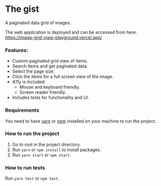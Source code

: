 # The gist

A paginated data grid of images.

The web application is deployed and can be accessed from here:  
https://image-grid-view-playground.vercel.app/

### Features:
- Custom paginated grid view of items.
- Search items and get paginated data.
- Select the page size.
- Click the items for a full screen view of the image.
- A11y is included:
    - Mouse and keyboard friendly.
    - Screen reader friendly.
- Includes tests for functionality and UI.

### Requirements

You need to have [yarn](https://classic.yarnpkg.com/en/docs/install/#debian-stable)
or [npm](https://www.npmjs.com/get-npm) installed on your machine to run the project.

### How to run the project

1. Go to root in the project directory.
2. Run `yarn` or `npm install` to install packages.
3. Run `yarn start` or `npm start`.

### How to run tests

Run `yarn test` or `npm test`.
